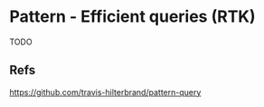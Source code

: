 # Pattern - Efficient queries (RTK)

TODO

## Refs
https://github.com/travis-hilterbrand/pattern-query
